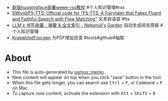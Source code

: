 - [新版huggingface部署wewe-rss教程](https://sugar404.notion.site/huggingface-wewe-rss-0cc8d00b9e0d4a71a8b2ec541ebe58dc) #个人知识管理#rss
- [SWivid/F5-TTS: Official code for "F5-TTS: A Fairytaler that Fakes Fluent and Faithful Speech with Flow Matching"](https://github.com/SWivid/F5-TTS) 文本转语音 #tts
- [LLM x 书签收藏：摘要 & 全文索引 - Nekonull's Garden](https://nekonull.me/posts/llm_x_bookmark/) 自动生成阅览周报 #个人知识管理
- [Krasjet/pdf.tocgen](https://github.com/Krasjet/pdf.tocgen) 为PDF增加目录 #tools#github#抽取

# About

- This file is auto-generated by [osmos::memo](https://github.com/osmoscraft/osmosmemo).
- New content will appear on top when you click "save" button in the tool.
- When this file gets longer, you can search use <kbd>Ctrl</kbd> + <kbd>F</kbd>, or <kbd>Command</kbd> + <kbd>F</kbd> on Mac.
- To capture now content, activate the extension with <kbd>Alt</kbd> + <kbd>Shift</kbd> + <kbd>D</kbd>
